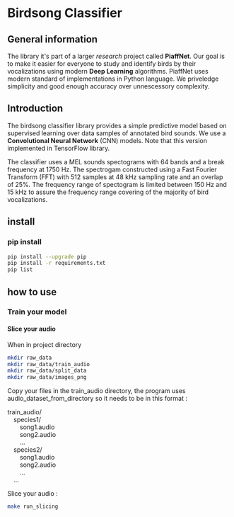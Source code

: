 # Birdsong Classifier

## General information

The library it's part of a larger *research* project called **PiaffNet**. Our goal is to make it easier for everyone to study and identify birds by their vocalizations using modern **Deep Learning** algorithms. PiaffNet uses modern standard of implementations in Python language. We priveledge simplicity and good enough accuracy over unnescessory complexity.

## Introduction

The birdsong classifier library provides a simple predictive model based on supervised learning over data samples of annotated bird sounds. We use a **Convolutional Neural Network** (CNN) models. Note that this version implemented in TensorFlow library.

The classifier uses a MEL sounds spectograms with $64$ bands and a break frequency at $1750$ Hz. The spectrogam constructed using a Fast Fourier Transform (FFT) with $512$ samples at $48$ kHz sampling rate and an overlap of $25$%. The frequency range of spectogram is limited between $150$ Hz and $15$ kHz to assure the frequency range covering of the majority of bird vocalizations.


## install

### pip install

```bash
pip install --upgrade pip
pip install -r requirements.txt
pip list
```

## how to use

### Train your model

#### Slice your audio

When in project directory

```bash
mkdir raw_data
mkdir raw_data/train_audio
mkdir raw_data/split_data
mkdir raw_data/images_png
```

Copy your files in the train_audio directory, the program uses audio_dataset_from_directory so it needs to be in this format :

train_audio/<br>
&emsp;species1/<br>
&emsp;&emsp;song1.audio<br>
&emsp;&emsp;song2.audio<br>
&emsp;&emsp;...<br>
&emsp;species2/<br>
&emsp;&emsp;song1.audio<br>
&emsp;&emsp;song2.audio<br>
&emsp;&emsp;...<br>
&emsp;...<br>



Slice your audio :

```bash
make run_slicing
```
